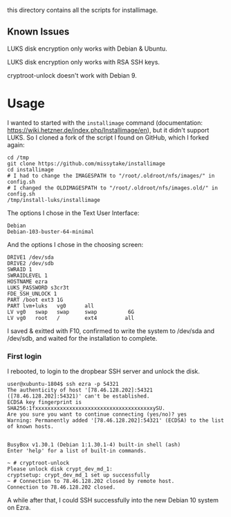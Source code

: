 
this directory contains all the scripts for installimage.

## Known Issues

LUKS disk encryption only works with Debian & Ubuntu.

LUKS disk encryption only works with RSA SSH keys.

cryptroot-unlock doesn't work with Debian 9.

# Usage

I wanted to started with the `installimage` command (documentation:
https://wiki.hetzner.de/index.php/Installimage/en), but it didn't support LUKS.
So I cloned a fork of the script I found on GitHub, which I forked again:

```
cd /tmp
git clone https://github.com/missytake/installimage
cd installimage
# I had to change the IMAGESPATH to "/root/.oldroot/nfs/images/" in config.sh
# I changed the OLDIMAGESPATH to "/root/.oldroot/nfs/images.old/" in config.sh
/tmp/install-luks/installimage
```

The options I chose in the Text User Interface:

```
Debian
Debian-103-buster-64-minimal
```

And the options I chose in the choosing screen:

```
DRIVE1 /dev/sda
DRIVE2 /dev/sdb
SWRAID 1
SWRAIDLEVEL 1
HOSTNAME ezra
LUKS_PASSWORD s3cr3t
FDE_SSH_UNLOCK 1
PART /boot ext3 1G
PART lvm+luks   vg0      all
LV vg0   swap   swap     swap          6G
LV vg0   root   /        ext4         all
```

I saved & exitted with F10, confirmed to write the system to /dev/sda and
/dev/sdb, and waited for the installation to complete.

### First login

I rebooted, to login to the dropbear SSH server and unlock the disk.

```
user@xubuntu-1804$ ssh ezra -p 54321
The authenticity of host '[78.46.128.202]:54321 ([78.46.128.202]:54321)' can't be established.
ECDSA key fingerprint is SHA256:1fxxxxxxxxxxxxxxxxxxxxxxxxxxxxxxxxxxxxxxySU.
Are you sure you want to continue connecting (yes/no)? yes
Warning: Permanently added '[78.46.128.202]:54321' (ECDSA) to the list of known hosts.


BusyBox v1.30.1 (Debian 1:1.30.1-4) built-in shell (ash)
Enter 'help' for a list of built-in commands.

~ # cryptroot-unlock 
Please unlock disk crypt_dev_md_1: 
cryptsetup: crypt_dev_md_1 set up successfully
~ # Connection to 78.46.128.202 closed by remote host.
Connection to 78.46.128.202 closed.
```

A while after that, I could SSH successfully into the new Debian 10 system on Ezra.

